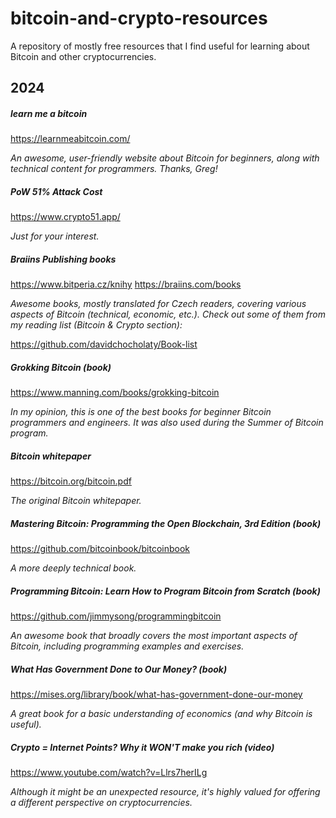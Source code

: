 # bitcoin-and-crypto-resources
A repository of mostly free resources that I find useful for learning about Bitcoin and other cryptocurrencies.

## 2024
##### learn me a bitcoin
https://learnmeabitcoin.com/

*An awesome, user-friendly website about Bitcoin for beginners, along with technical content for programmers. Thanks, Greg!*

##### PoW 51% Attack Cost
https://www.crypto51.app/

*Just for your interest.*

##### Braiins Publishing books
https://www.bitperia.cz/knihy
https://braiins.com/books

*Awesome books, mostly translated for Czech readers, covering various aspects of Bitcoin (technical, economic, etc.). Check out some of them from my reading list (Bitcoin & Crypto section):*

https://github.com/davidchocholaty/Book-list

##### Grokking Bitcoin (book)
https://www.manning.com/books/grokking-bitcoin

*In my opinion, this is one of the best books for beginner Bitcoin programmers and engineers. It was also used during the Summer of Bitcoin program.*

##### Bitcoin whitepaper
https://bitcoin.org/bitcoin.pdf

*The original Bitcoin whitepaper.*

##### Mastering Bitcoin: Programming the Open Blockchain, 3rd Edition (book)
https://github.com/bitcoinbook/bitcoinbook

*A more deeply technical book.*

##### Programming Bitcoin: Learn How to Program Bitcoin from Scratch (book)
https://github.com/jimmysong/programmingbitcoin

*An awesome book that broadly covers the most important aspects of Bitcoin, including programming examples and exercises.*

##### What Has Government Done to Our Money? (book)
https://mises.org/library/book/what-has-government-done-our-money

*A great book for a basic understanding of economics (and why Bitcoin is useful).*

##### Crypto = Internet Points? Why it WON'T make you rich (video)
https://www.youtube.com/watch?v=Llrs7herILg

*Although it might be an unexpected resource, it's highly valued for offering a different perspective on cryptocurrencies.*


